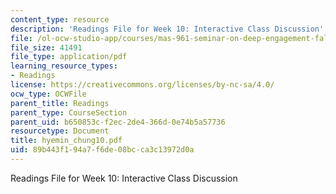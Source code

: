 ```yaml
---
content_type: resource
description: 'Readings File for Week 10: Interactive Class Discussion'
file: /ol-ocw-studio-app/courses/mas-961-seminar-on-deep-engagement-fall-2004/89b443f194a7f6de08bcca3c13972d0a_hyemin_chung10.pdf
file_size: 41491
file_type: application/pdf
learning_resource_types:
- Readings
license: https://creativecommons.org/licenses/by-nc-sa/4.0/
ocw_type: OCWFile
parent_title: Readings
parent_type: CourseSection
parent_uid: b650853c-f2ec-2de4-366d-0e74b5a57736
resourcetype: Document
title: hyemin_chung10.pdf
uid: 89b443f1-94a7-f6de-08bc-ca3c13972d0a
---
```

Readings File for Week 10: Interactive Class Discussion